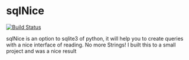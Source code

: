 # sqlNice

[![Build Status](https://api.travis-ci.org/TRBaldim/sqlNice.svg?branch=master)](https://travis-ci.org/TRBaldim/sqlNice)

sqlNice is an option to sqlite3 of python, it will help you to create queries with a nice interface of reading. No more Strings! I built this to a small project and was a nice result
